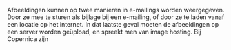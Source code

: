 Afbeeldingen kunnen op twee manieren in e-mailings worden weergegeven.
Door ze mee te sturen als bijlage bij een e-mailing, of door ze te laden
vanaf een locatie op het internet. In dat laatste geval moeten de
afbeeldingen op een server worden geüpload, en spreekt men van image
hosting. Bij Copernica zijn
